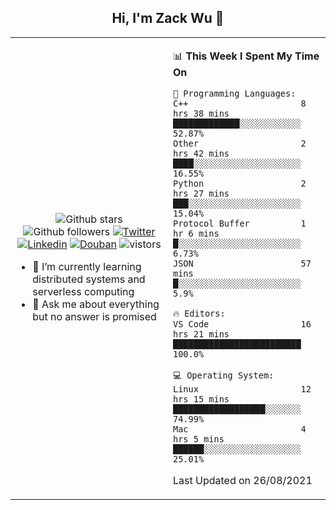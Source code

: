 <h2 align="center"> Hi, I'm Zack Wu 👋 </h2>

<table>
    <tr>
        <td valign="center" width="50%">
            <p align="center">
              <img src="https://img.shields.io/github/stars/keithnull?style=social" alt="Github stars" />
              <img src="https://img.shields.io/github/followers/keithnull?style=social" alt="Github followers" />
              <a href="https://twitter.com/_zackwu"><img src="https://img.shields.io/badge/@__zackwu-1DA1F2?style=flat&logo=Twitter&logoColor=white" alt="Twitter"/></a>
              <a href="https://www.linkedin.com/in/wuzhengke/?locale=en_US"><img src="https://img.shields.io/badge/@wuzhengke-0073b1?style=flat&logo=LinkedIn&logoColor=white" alt="Linkedin" /></a>
              <a href="https://www.douban.com/people/keith1"><img src="https://img.shields.io/badge/@keith1-007722?style=flat&logo=Douban&logoColor=white" alt="Douban" /></a>
              <img src="https://visitor-badge.glitch.me/badge?page_id=keithnull" alt="vistors" />
            </p>
            <ul>
                <li>🌱 I’m currently learning distributed systems and serverless computing</li>
                <li>💬 Ask me about everything but no answer is promised</li>
            </ul>
        </td>
       <td valign="top" width="50%">
    
<!--START_SECTION:waka-->
📊 **This Week I Spent My Time On** 

```text
💬 Programming Languages: 
C++                      8 hrs 38 mins       █████████████░░░░░░░░░░░░   52.87% 
Other                    2 hrs 42 mins       ████░░░░░░░░░░░░░░░░░░░░░   16.55% 
Python                   2 hrs 27 mins       ███░░░░░░░░░░░░░░░░░░░░░░   15.04% 
Protocol Buffer          1 hr 6 mins         █░░░░░░░░░░░░░░░░░░░░░░░░   6.73% 
JSON                     57 mins             █░░░░░░░░░░░░░░░░░░░░░░░░   5.9%

🔥 Editors: 
VS Code                  16 hrs 21 mins      █████████████████████████   100.0%

💻 Operating System: 
Linux                    12 hrs 15 mins      ██████████████████░░░░░░░   74.99% 
Mac                      4 hrs 5 mins        ██████░░░░░░░░░░░░░░░░░░░   25.01%

```


 Last Updated on 26/08/2021
<!--END_SECTION:waka-->
</td></tr>
</table>


